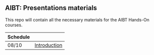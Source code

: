 ## AIBT: Presentations materials

This repo will contain all the necessary materials for the AIBT Hands-On courses.

| Schedule | |
| --- | --- |
| 08/10 | [Introduction](1_introduction)|
